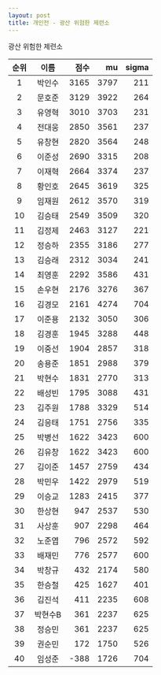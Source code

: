 ```yaml
---
layout: post
title: 개인전 - 광산 위험한 제련소
---
```


광산 위험한 제련소

| 순위 | 이름 | 점수 | mu | sigma |
|:---:|:---:|---:|---:|---:|
| 1 | 박인수 | 3165 | 3797 | 211 |
| 2 | 문호준 | 3129 | 3922 | 264 |
| 3 | 유영혁 | 3010 | 3703 | 231 |
| 4 | 전대웅 | 2850 | 3561 | 237 |
| 5 | 유창현 | 2820 | 3564 | 248 |
| 6 | 이준성 | 2690 | 3315 | 208 |
| 7 | 이재혁 | 2664 | 3374 | 237 |
| 8 | 황인호 | 2645 | 3619 | 325 |
| 9 | 임재원 | 2612 | 3570 | 319 |
| 10 | 김승태 | 2549 | 3509 | 320 |
| 11 | 김정제 | 2463 | 3127 | 221 |
| 12 | 정승하 | 2355 | 3186 | 277 |
| 13 | 김승래 | 2312 | 3034 | 241 |
| 14 | 최영훈 | 2292 | 3586 | 431 |
| 15 | 손우현 | 2176 | 3276 | 367 |
| 16 | 김경모 | 2161 | 4274 | 704 |
| 17 | 이준용 | 2132 | 3050 | 306 |
| 18 | 김경훈 | 1945 | 3288 | 448 |
| 19 | 이중선 | 1904 | 2857 | 318 |
| 20 | 송용준 | 1851 | 2988 | 379 |
| 21 | 박현수 | 1831 | 2770 | 313 |
| 22 | 배성빈 | 1795 | 3088 | 431 |
| 23 | 김주원 | 1788 | 3329 | 514 |
| 24 | 김응태 | 1751 | 2756 | 335 |
| 25 | 박병선 | 1622 | 3423 | 600 |
| 26 | 김유창 | 1622 | 3423 | 600 |
| 27 | 김이준 | 1457 | 2759 | 434 |
| 28 | 박민우 | 1422 | 2979 | 519 |
| 29 | 이승교 | 1283 | 2415 | 377 |
| 30 | 한상현 | 947 | 2537 | 530 |
| 31 | 사상훈 | 907 | 2298 | 464 |
| 32 | 노준엽 | 796 | 2572 | 592 |
| 33 | 배재민 | 776 | 2577 | 600 |
| 34 | 박창규 | 432 | 2174 | 580 |
| 35 | 한승철 | 425 | 1627 | 401 |
| 36 | 김진석 | 411 | 2235 | 608 |
| 37 | 박현수B | 361 | 2237 | 625 |
| 38 | 정승민 | 361 | 2237 | 625 |
| 39 | 권순민 | 172 | 1750 | 526 |
| 40 | 임성준 | -388 | 1726 | 704 |
